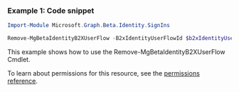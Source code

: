 ### Example 1: Code snippet

```powershellImport-Module Microsoft.Graph.Beta.Identity.SignIns

Remove-MgBetaIdentityB2XUserFlow -B2xIdentityUserFlowId $b2xIdentityUserFlowId
```
This example shows how to use the Remove-MgBetaIdentityB2XUserFlow Cmdlet.
To learn about permissions for this resource, see the [permissions reference](/graph/permissions-reference).

